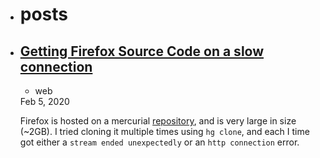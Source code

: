 

<ul class="posts">
    <li>
      <h1 id="posts-label">posts</h1>
    </li><li><a class="post-link" href="/web/Getting-Firefox-Source-Slow-Connection/">
          <h2 class="post-title">Getting Firefox Source Code on a slow connection</h2>
        </a>
        <div class="post-meta">
          <ul class="post-categories"><li>web</li></ul>
          <div class="post-date">
            <i class="icon-calendar"></i>
            Feb 5, 2020</div>
        </div>
        <div class="post"><p>Firefox is hosted on a mercurial <a href="https://hg.mozilla.org/mozilla-central">repository</a>, and is very large in size (~2GB).
I tried cloning it multiple times using <code class="language-plaintext highlighter-rouge">hg clone</code>, and each I time got either a <code class="language-plaintext highlighter-rouge">stream ended unexpectedly</code> or an <code class="language-plaintext highlighter-rouge">http connection</code> error.</p>



